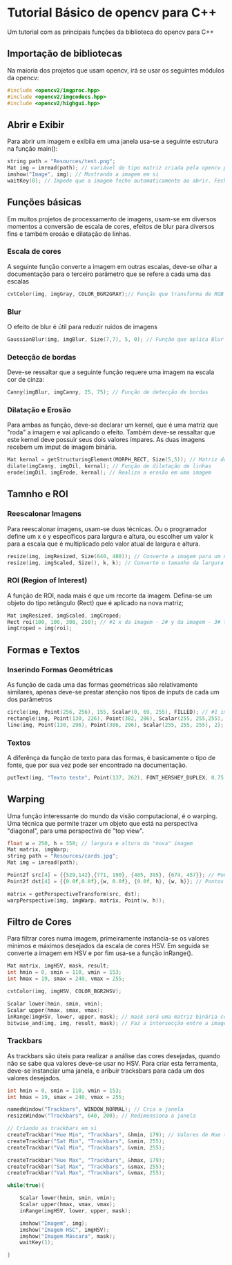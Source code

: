 # Tutorial Básico de opencv para C++
Um tutorial com as principais funções da biblioteca do opencv para C++

## Importação de bibliotecas
Na maioria dos projetos que usam opencv, irá se usar os seguintes módulos da opencv:
```c++
#include <opencv2/imgproc.hpp>
#include <opencv2/imgcodecs.hpp>
#include <opencv2/highgui.hpp>
```

## Abrir e Exibir
Para abrir um imagem e exibila em uma janela usa-se a seguinte estrutura na função main():
```c++
string path = "Resources/test.png";
Mat img = imread(path); // variável do tipo matriz criada pela opencv para lidar com imagens
imshow("Image", img); // Mostrando a imagem em si
waitKey(0); // Impede que a imagem feche automaticamente ao abrir. Fecha ao clicar qualquer botão
```

## Funções básicas
Em muitos projetos de processamento de imagens, usam-se em diversos momentos a conversão de escala de cores, efeitos de blur para diversos fins e também erosão e dilatação de linhas.
### Escala de cores
A seguinte função converte a imagem em outras escalas, deve-se olhar a documentação para o terceiro parâmetro que se refere a cada uma das escalas
```c++
cvtColor(img, imgGray, COLOR_BGR2GRAY);// Função que transforma de RGB para cinza
```
### Blur
O efeito de blur é útil para reduzir ruidos de imagens
```c++
GaussianBlur(img, imgBlur, Size(7,7), 5, 0); // Função que aplica Blur na imagem
```
### Detecção de bordas
Deve-se ressaltar que a seguinte função requere uma imagem na escala cor de cinza:
```c++
Canny(imgBlur, imgCanny, 25, 75); // Função de detecção de bordas
```
### Dilatação e Erosão
Para ambas as função, deve-se declarar um kernel, que é uma matriz que "roda" a imagem e vai aplicando o efeito. Também deve-se ressaltar que este kernel deve possuir seus dois valores ímpares. As duas imagens recebem um imput de imagem binária.
```c++
Mat kernal = getStructuringElement(MORPH_RECT, Size(5,5)); // Matriz do kernel
dilate(imgCanny, imgDil, kernal); // Função de dilatação de linhas
erode(imgDil, imgErode, kernal); // Realiza a erosão em uma imagem
```
## Tamnho e ROI
### Reescalonar Imagens
Para reescalonar imagens, usam-se duas técnicas. Ou o programador define um x e y específicos para largura e altura, ou escolher um valor k para a escala que é multiplicado pelo valor atual de largura e altura.
```c++
resize(img, imgResized, Size(640, 480)); // Converte a imagem para um número específico de largura e altura
resize(img, imgScaled, Size(), k, k); // Converte o tamanho da largura e altura da imagem, em proporcional a um número
```
### ROI (Region of Interest)
A função de ROI, nada mais é que um recorte da imagem. Defina-se um objeto do tipo retângulo (Rect) que é aplicado na nova matriz;
```c++
Mat imgResized, imgScaled, imgCroped;
Rect roi(100, 100, 300, 250); // #1 x da imagem - 2# y da imagem - 3# tamanho x da ROI - 4# tamnho y da ROI
imgCroped = img(roi);
```
## Formas e Textos
### Inserindo Formas Geométricas
As função de cada uma das formas geométricas são relativamente similares, apenas deve-se prestar atenção nos tipos de inputs de cada um dos parâmetros
```c++
circle(img, Point(256, 256), 155, Scalar(0, 69, 255), FILLED); // #1 imagem input - #2 Centro do circulo - #3 raio - #4 Cor - #5 Grossura [FILLED para preencher]
rectangle(img, Point(130, 226), Point(382, 286), Scalar(255, 255,255), FILLED); // #1 imagem input - #2 Ponto Incial - #3 Ponto Final - #4 Cor - #5 Grossura [FILLED para preencher]
line(img, Point(130, 296), Point(386, 296), Scalar(255, 255, 255), 2); // #1 imagem input - #2 Ponto Incial - #3 Ponto Final - #4 Cor - #5 Grossura
```
### Textos
A diferênça da função de texto para das formas, é basicamente o tipo de fonte, que por sua vez pode ser encontrado na documentação.
```c++
putText(img, "Texto teste", Point(137, 262), FONT_HERSHEY_DUPLEX, 0.75, Scalar(0, 69, 255), 2); // #1 imagem input - #2 Texto - #3 Ponto Inicial - #4 Fonte - #5 Cor - #6 Grossura
```
## Warping 
Uma função interessante do mundo da visão computacional, é o warping. Uma técnica que permite trazer um objeto que está na perspectiva "diagonal", para uma perspectiva de "top view".
```c++
float w = 250, h = 350; // largura e altura da "nova" imagem
Mat matrix, imgWarp;
string path = "Resources/cards.jpg";
Mat img = imread(path);

Point2f src[4] = {{529,142},{771, 190}, {405, 395}, {674, 457}}; // Pontos float da imagem fonte
Point2f dst[4] = {{0.0f,0.0f},{w, 0.0f}, {0.0f, h}, {w, h}}; // Pontos finais da imagem final 

matrix = getPerspectiveTransform(src, dst);
warpPerspective(img, imgWarp, matrix, Point(w, h));
```
## Filtro de Cores
Para filtrar cores numa imagem, primeiramente instancia-se os valores minimos e máximos desejados da escala de cores HSV. Em seguida se converte a imagem em HSV e por fim usa-se a função inRange().
```c++
Mat matrix, imgHSV, mask, result; 
int hmin = 0, smin = 110, vmin = 153;
int hmax = 19, smax = 240, vmax = 255;

cvtColor(img, imgHSV, COLOR_BGR2HSV);

Scalar lower(hmin, smin, vmin);
Scalar upper(hmax, smax, vmax);
inRange(imgHSV, lower, upper, mask); // mask será uma matriz binária com os valores que estão de acordo com o filtro inRange()
bitwise_and(img, img, result, mask); // Faz a intersecção entre a imagem original e a máscara
```
### Trackbars
As trackbars são úteis para realizar a análise das cores desejadas, quando não se sabe qua valores deve-se usar no HSV. Para criar esta ferramenta, deve-se instanciar uma janela, e aribuir tracksbars para cada um dos valores desejados.
```c++
int hmin = 0, smin = 110, vmin = 153;
int hmax = 19, smax = 240, vmax = 255;

namedWindow("Trackbars", WINDOW_NORMAL); // Cria a janela
resizeWindow("Trackbars", 640, 200); // Redimensiona a janela

// Criando as trackbars em si
createTrackbar("Hue Min", "Trackbars", &hmin, 179); // Valores de Hue tem o máximo de 180
createTrackbar("Sat Min", "Trackbars", &smin, 255);
createTrackbar("Val Min", "Trackbars", &vmin, 255);

createTrackbar("Hue Max", "Trackbars", &hmax, 179);
createTrackbar("Sat Max", "Trackbars", &smax, 255);
createTrackbar("Val Max", "Trackbars", &vmax, 255);

while(true){

    Scalar lower(hmin, smin, vmin);
    Scalar upper(hmax, smax, vmax);
    inRange(imgHSV, lower, upper, mask);

    imshow("Imagem", img);
    imshow("Imagem HSC", imgHSV);
    imshow("Imagem Máscara", mask);
    waitKey(1);

}
```
